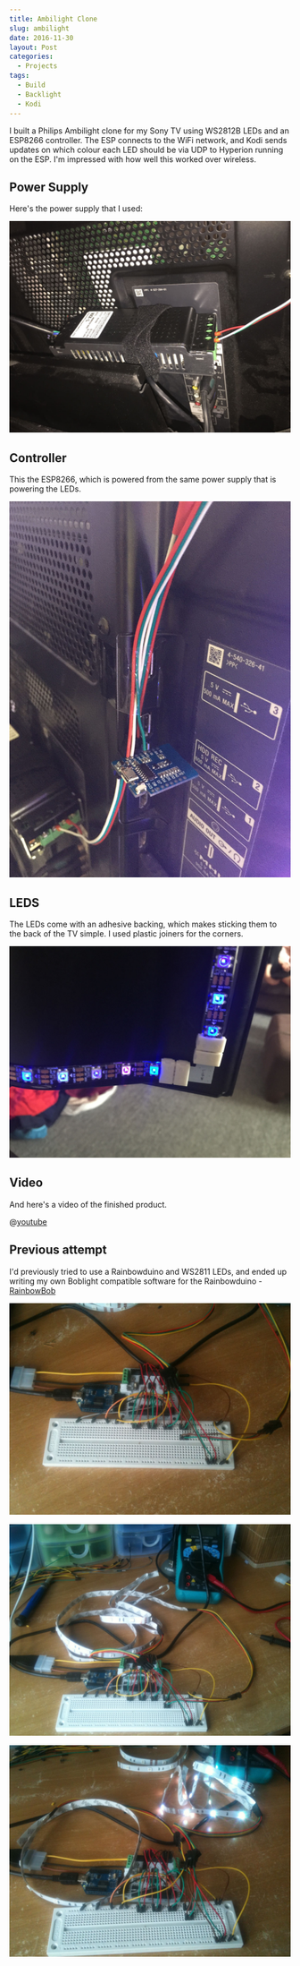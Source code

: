 ```yaml
---
title: Ambilight Clone
slug: ambilight
date: 2016-11-30
layout: Post
categories:
  - Projects
tags:
  - Build
  - Backlight
  - Kodi
---
```


I built a Philips Ambilight clone for my Sony TV using WS2812B LEDs and an ESP8266 controller. The ESP connects to the WiFi network, and Kodi sends updates on which colour each LED should be via UDP to Hyperion running on the ESP. I'm impressed with how well this worked over wireless.

<!-- more -->

## Power Supply

Here's the power supply that I used:

![Power Supply](./IMG_9878.jpg)

## Controller

This the ESP8266, which is powered from the same power supply that is powering the LEDs.

![ESP8266](./IMG_9879.jpg)

## LEDS

The LEDs come with an adhesive backing, which makes sticking them to the back of the TV simple. I used plastic joiners for the corners.

![LED Join](./IMG_9876.jpg)

## Video

And here's a video of the finished product.

@[youtube](https://youtu.be/mUPjq1NMdJc)

<!--<video controls src="/media/video/Ambilight.mov" style="width: 100%;" />-->

## Previous attempt

I'd previously tried to use a Rainbowduino and WS2811 LEDs, and ended up writing my own Boblight compatible software for the Rainbowduino - [RainbowBob](https://github.com/markhoney/RainbowBob)

![Bread Board](./IMG_1628.jpg)

![LEDs](./IMG_1629.jpg)

![Lit Up](./IMG_1633.jpg)
